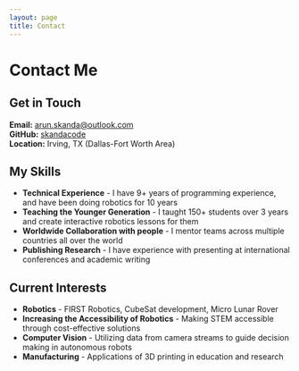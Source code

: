 ```yaml
---
layout: page
title: Contact
---
```


# Contact Me

## **Get in Touch**

**Email:** [arun.skanda@outlook.com](mailto:arun.skanda@outlook.com)  
**GitHub:** [skandacode](https://github.com/skandacode)  
**Location:** Irving, TX (Dallas-Fort Worth Area)

## **My Skills**

- **Technical Experience** - I have 9+ years of programming experience, and have been doing robotics for 10 years
- **Teaching the Younger Generation** - I taught 150+ students over 3 years and create interactive robotics lessons for them
- **Worldwide Collaboration with people** - I mentor teams across multiple countries all over the world
- **Publishing Research** - I have experience with presenting at international conferences and academic writing

## **Current Interests**

- **Robotics** - FIRST Robotics, CubeSat development, Micro Lunar Rover 
- **Increasing the Accessibility of Robotics** - Making STEM accessible through cost-effective solutions
- **Computer Vision** - Utilizing data from camera streams to guide decision making in autonomous robots
- **Manufacturing** - Applications of 3D printing in education and research
